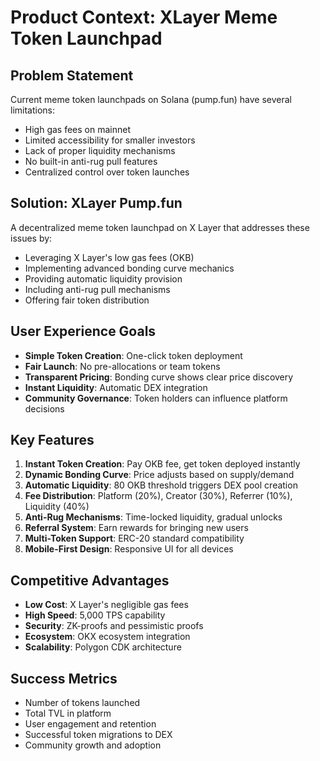 # Product Context: XLayer Meme Token Launchpad

## Problem Statement
Current meme token launchpads on Solana (pump.fun) have several limitations:
- High gas fees on mainnet
- Limited accessibility for smaller investors
- Lack of proper liquidity mechanisms
- No built-in anti-rug pull features
- Centralized control over token launches

## Solution: XLayer Pump.fun
A decentralized meme token launchpad on X Layer that addresses these issues by:
- Leveraging X Layer's low gas fees (OKB)
- Implementing advanced bonding curve mechanics
- Providing automatic liquidity provision
- Including anti-rug pull mechanisms
- Offering fair token distribution

## User Experience Goals
- **Simple Token Creation**: One-click token deployment
- **Fair Launch**: No pre-allocations or team tokens
- **Transparent Pricing**: Bonding curve shows clear price discovery
- **Instant Liquidity**: Automatic DEX integration
- **Community Governance**: Token holders can influence platform decisions

## Key Features
1. **Instant Token Creation**: Pay OKB fee, get token deployed instantly
2. **Dynamic Bonding Curve**: Price adjusts based on supply/demand
3. **Automatic Liquidity**: 80 OKB threshold triggers DEX pool creation
4. **Fee Distribution**: Platform (20%), Creator (30%), Referrer (10%), Liquidity (40%)
5. **Anti-Rug Mechanisms**: Time-locked liquidity, gradual unlocks
6. **Referral System**: Earn rewards for bringing new users
7. **Multi-Token Support**: ERC-20 standard compatibility
8. **Mobile-First Design**: Responsive UI for all devices

## Competitive Advantages
- **Low Cost**: X Layer's negligible gas fees
- **High Speed**: 5,000 TPS capability
- **Security**: ZK-proofs and pessimistic proofs
- **Ecosystem**: OKX ecosystem integration
- **Scalability**: Polygon CDK architecture

## Success Metrics
- Number of tokens launched
- Total TVL in platform
- User engagement and retention
- Successful token migrations to DEX
- Community growth and adoption
